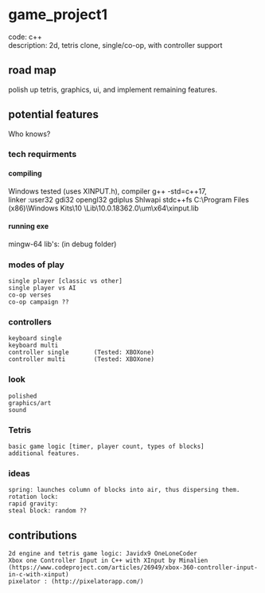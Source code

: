 # game_project1
code: c++  
description: 2d, tetris clone, single/co-op, with controller support  
## road map   
polish up tetris, graphics, ui, and implement remaining features.   
## potential features  
Who knows?  
### tech requirments
#### compiling  
Windows tested (uses XINPUT.h), compiler g++ -std=c++17,   
linker  :user32 gdi32 opengl32 gdiplus Shlwapi stdc++fs C:\Program Files (x86)\Windows Kits\10 \Lib\10.0.18362.0\um\x64\xinput.lib 
#### running exe
mingw-64 lib's: (in debug folder) 
### modes of play  
    single player [classic vs other]  
    single player vs AI  
    co-op verses  
    co-op campaign ??  
### controllers  
    keyboard single  
    keyboard multi  
    controller single       (Tested: XBOXone)  
    controller multi        (Tested: XBOXone)  
### look  
    polished  
    graphics/art  
    sound   
### Tetris  
    basic game logic [timer, player count, types of blocks]  
    additional features.   
    
### ideas  
    spring: launches column of blocks into air, thus dispersing them.   
    rotation lock:  
    rapid gravity:  
    steal block: random ??  
    
## contributions 
    
    2d engine and tetris game logic: Javidx9 OneLoneCoder  
    Xbox one Controller Input in C++ with XInput by Minalien (https://www.codeproject.com/articles/26949/xbox-360-controller-input-in-c-with-xinput)
    pixelator : (http://pixelatorapp.com/)

